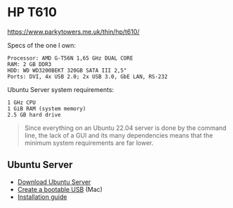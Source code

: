 # HP T610

https://www.parkytowers.me.uk/thin/hp/t610/

Specs of the one I own:

```
Processor: AMD G-T56N 1,65 GHz DUAL CORE
RAM: 2 GB DDR3
HDD: WD WD3200BEKT 320GB SATA III 2,5"
Ports: DVI, 4x USB 2.0; 2x USB 3.0, GbE LAN, RS-232
```

Ubuntu Server system requirements:
```
1 GHz CPU
1 GiB RAM (system memory)
2.5 GB hard drive
```

>Since everything on an Ubuntu 22.04 server is done by the command line, the lack of a GUI and its many dependencies means that the minimum system requirements are far lower.


## Ubuntu Server

- [Download Ubuntu Server](https://ubuntu.com/download/server)
- [Create a bootable USB](https://ubuntu.com/tutorials/create-a-usb-stick-on-macos#1-overview) (Mac)
- [Installation guide](https://ubuntu.com/tutorials/install-ubuntu-server#1-overview)
